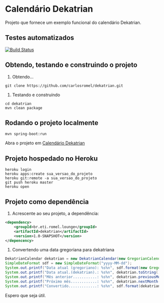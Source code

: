 # Calendário Dekatrian
Projeto que fornece um exemplo funcional do calendário Dekatrian.

## Testes automatizados
[![Build Status](https://travis-ci.org/carlosromel/dekatrian.svg?branch=master)](https://travis-ci.org/carlosromel/dekatrian)

## Obtendo, testando e construindo o projeto
1. Obtendo...
```shell
git clone https://github.com/carlosromel/dekatrian.git
```

1. Testando e construíndo
```shell
cd dekatrian
mvn clean package
```

## Rodando o projeto localmente
```shell
mvn spring-boot:run
```
Abra o projeto em [Calendário Dekatrian](http://localhost:5000)

## Projeto hospedado no Heroku
```shell
heroku login
heroku apps:create sua_versao_do_projeto
heroku git:remote -a sua_versao_do_projeto
git push heroku master
heroku open
```

## Projeto como dependência
1. Acrescente ao seu projeto, a dependência:
```XML
<dependency>
    <groupId>br.eti.romel.lounge</groupId>
    <artifactId>dekatrian</artifactId>
    <version>1.0-SNAPSHOT</version>
</depencency>
```

1. Convertendo uma data gregoriana para dekatriana
```java
DekatrianCalendar dekatrian = new DekatrianCalendar(new GregorianCalendar());
SimpleDateFormat sdf = new SimpleDateFormat("yyyy-MM-dd");
System.out.printf("Data atual (gregoriano): %s%n", sdf.format(new GregorianCalendar().getTime()));
System.out.printf("Data atual.(dekatrian).: %s%n", dekatrian.toString());
System.out.printf("Mês anterior...........: %s%n", dekatrian.previousMonth().toString());
System.out.printf("Próximo mês............: %s%n", dekatrian.nextMonth().toString());
System.out.printf("Convertido.............: %s%n", sdf.format(dekatrian.getTime()));
```

Espero que seja útil.
